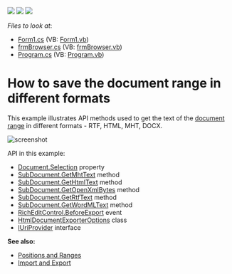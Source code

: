 <!-- default badges list -->
![](https://img.shields.io/endpoint?url=https://codecentral.devexpress.com/api/v1/VersionRange/128611149/16.1.4%2B)
[![](https://img.shields.io/badge/Open_in_DevExpress_Support_Center-FF7200?style=flat-square&logo=DevExpress&logoColor=white)](https://supportcenter.devexpress.com/ticket/details/E1604)
[![](https://img.shields.io/badge/📖_How_to_use_DevExpress_Examples-e9f6fc?style=flat-square)](https://docs.devexpress.com/GeneralInformation/403183)
<!-- default badges end -->
<!-- default file list -->
*Files to look at*:

* [Form1.cs](./CS/GetTextMethodsExample/Form1.cs) (VB: [Form1.vb](./VB/GetTextMethodsExample/Form1.vb))
* [frmBrowser.cs](./CS/GetTextMethodsExample/frmBrowser.cs) (VB: [frmBrowser.vb](./VB/GetTextMethodsExample/frmBrowser.vb))
* [Program.cs](./CS/GetTextMethodsExample/Program.cs) (VB: [Program.vb](./VB/GetTextMethodsExample/Program.vb))
<!-- default file list end -->
# How to save the document range in different formats

This example illustrates API methods used to get the text of the [document range](https://docs.devexpress.com/WindowsForms/6979) in different formats - RTF, HTML, MHT, DOCX.

![screenshot](./images/screenshot.png)

API in this example:

* [Document.Selection](https://docs.devexpress.com/OfficeFileAPI/DevExpress.XtraRichEdit.API.Native.Document.Selection) property
* [SubDocument.GetMhtText](https://docs.devexpress.com/OfficeFileAPI/DevExpress.XtraRichEdit.API.Native.SubDocument.GetMhtText(DevExpress.XtraRichEdit.API.Native.DocumentRange)) method
* [SubDocument.GetHtmlText](https://docs.devexpress.com/OfficeFileAPI/DevExpress.XtraRichEdit.API.Native.SubDocument.GetHtmlText.overloads) method
* [SubDocument.GetOpenXmlBytes](https://docs.devexpress.com/OfficeFileAPI/DevExpress.XtraRichEdit.API.Native.SubDocument.GetOpenXmlBytes.overloads) method
* [SubDocument.GetRtfText](https://docs.devexpress.com/OfficeFileAPI/DevExpress.XtraRichEdit.API.Native.SubDocument.GetRtfText.overloads) method
* [SubDocument.GetWordMLText](https://docs.devexpress.com/OfficeFileAPI/DevExpress.XtraRichEdit.API.Native.SubDocument.GetWordMLText.overloads) method
* [RichEditControl.BeforeExport](https://docs.devexpress.com/WindowsForms/DevExpress.XtraRichEdit.RichEditControl.BeforeExport) event
* [HtmlDocumentExporterOptions](https://docs.devexpress.com/OfficeFileAPI/DevExpress.XtraRichEdit.Export.HtmlDocumentExporterOptions) class
* [IUriProvider](https://docs.devexpress.com/OfficeFileAPI/DevExpress.XtraRichEdit.Services.IUriProvider) interface


**See also:**

* [Positions and Ranges](https://docs.devexpress.com/WindowsForms/6979)
* [Import and Export](https://docs.devexpress.com/WindowsForms/9333)

